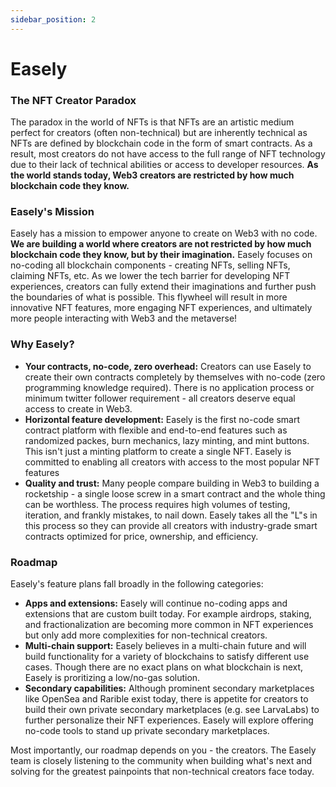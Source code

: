 ```yaml
---
sidebar_position: 2
---
```


# Easely

### The NFT Creator Paradox

The paradox in the world of NFTs is that NFTs are an artistic medium perfect for creators (often non-technical) but are inherently technical as NFTs are defined by blockchain code in the form of smart contracts. As a result, most creators do not have access to the full range of NFT technology due to their lack of technical abilities or access to developer resources. **As the world stands today, Web3 creators are restricted by how much blockchain code they know.**

### Easely's Mission

Easely has a mission to empower anyone to create on Web3 with no code. **We are building a world where creators are not restricted by how much blockchain code they know, but by their imagination.** Easely focuses on no-coding all blockchain components - creating NFTs, selling NFTs, claiming NFTs, etc. As we lower the tech barrier for developing NFT experiences, creators can fully extend their imaginations and further push the boundaries of what is possible. This flywheel will result in more innovative NFT features, more engaging NFT experiences, and ultimately more people interacting with Web3 and the metaverse!

### Why Easely?

* **Your contracts, no-code, zero overhead:** Creators can use Easely to create their own contracts completely by themselves with no-code (zero programming knowledge required). There is no application process or minimum twitter follower requirement - all creators deserve equal access to create in Web3. 
* **Horizontal feature development:** Easely is the first no-code smart contract platform with flexible and end-to-end features such as randomized packes, burn mechanics, lazy minting, and mint buttons. This isn't just a minting platform to create a single NFT. Easely is committed to enabling all creators with access to the most popular NFT features
* **Quality and trust:** Many people compare building in Web3 to building a rocketship - a single loose screw in a smart contract and the whole thing can be worthless. The process requires high volumes of testing, iteration, and frankly mistakes, to nail down. Easely takes all the "L"s in this process so they can provide all creators with industry-grade smart contracts optimized for price, ownership, and efficiency.

### Roadmap

Easely's feature plans fall broadly in the following categories: 
* **Apps and extensions:** Easely will continue no-coding apps and extensions that are custom built today. For example airdrops, staking, and fractionalization are becoming more common in NFT experiences but only add more complexities for non-technical creators.
* **Multi-chain support:** Easely believes in a multi-chain future and will build functionality for a variety of blockchains to satisfy different use cases. Though there are no exact plans on what blockchain is next, Easely is proritizing a low/no-gas solution.
* **Secondary capabilities:** Although prominent secondary marketplaces like OpenSea and Rarible exist today, there is appetite for creators to build their own private secondary marketplaces (e.g. see LarvaLabs) to further personalize their NFT experiences. Easely will explore offering no-code tools to stand up private secondary marketplaces.

Most importantly, our roadmap depends on you - the creators. The Easely team is closely listening to the community when building what's next and solving for the greatest painpoints that non-technical creators face today. 